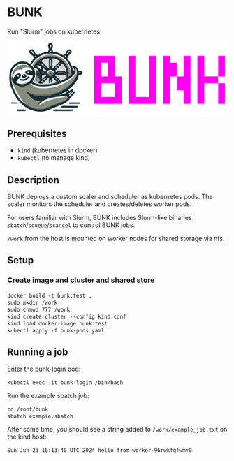 # BUNK

Run "Slurm" jobs on kubernetes

![BUNK title image with cute BUNK sloth hanging on a ship's wheel](bunk-title.png)

## Prerequisites

- `kind` (kubernetes in docker)
- `kubectl` (to manage kind)

## Description

BUNK deploys a custom scaler and scheduler as kubernetes pods. The scaler monitors the scheduler and creates/deletes worker pods.

For users familiar with Slurm, BUNK includes Slurm-like binaries `sbatch`/`squeue`/`scancel` to control BUNK jobs.

`/work` from the host is mounted on worker nodes for shared storage via nfs.

## Setup

### Create image and cluster and shared store

```
docker build -t bunk:test .
sudo mkdir /work
sudo chmod 777 /work
kind create cluster --config kind.conf
kind load docker-image bunk:test
kubectl apply -f bunk-pods.yaml
```

## Running a job

Enter the bunk-login pod:

```
kubectl exec -it bunk-login /bin/bash
```

Run the example sbatch job:

```
cd /root/bunk
sbatch example.sbatch
```

After some time, you should see a string added to `/work/example_job.txt` on the kind host:

```
Sun Jun 23 16:13:40 UTC 2024 hello from worker-96rwkfgfwmy0
```
